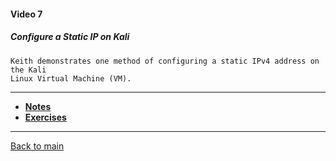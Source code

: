 #### Video 7

##### Configure a Static IP on Kali

```
Keith demonstrates one method of configuring a static IPv4 address on the Kali
Linux Virtual Machine (VM).
```

---

- **[Notes](notes.md)**
- **[Exercises](exercises.md)**

---

[Back to main](https://github.com/rot0xd/CBTNuggets/blob/master/CEHv9/README.md)

